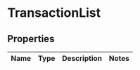 # TransactionList

## Properties
Name | Type | Description | Notes
------------ | ------------- | ------------- | -------------

